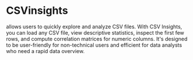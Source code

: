 # CSVinsights
allows users to quickly explore and analyze CSV files. With CSV Insights, you can load any CSV file, view descriptive statistics, inspect the first few rows, and compute correlation matrices for numeric columns. It's designed to be user-friendly for non-technical users and efficient for data analysts who need a rapid data overview.
